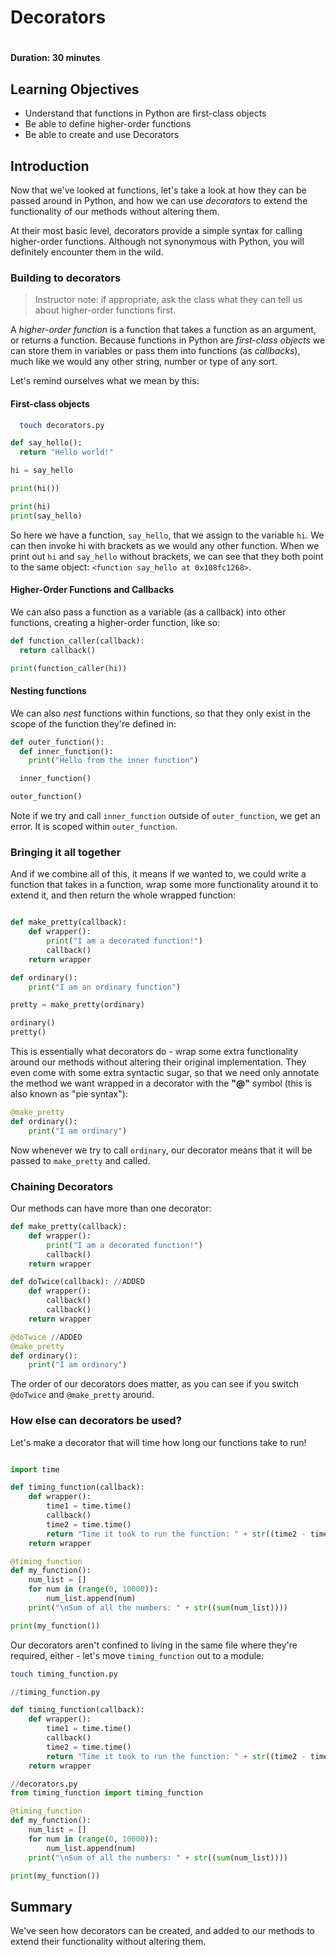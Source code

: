 # Decorators
#
**Duration: 30 minutes**

## Learning Objectives

- Understand that functions in Python are first-class objects
- Be able to define higher-order functions
- Be able to create and use Decorators

## Introduction

Now that we've looked at functions, let's take a look at how they can be passed around in Python, and how we can use _decorators_ to extend the functionality of our methods without altering them.

At their most basic level, decorators provide a simple syntax for calling higher-order functions. Although not synonymous with Python, you will definitely encounter them in the wild.

### Building to decorators

>Instructor note: if appropriate, ask the class what they can tell us about higher-order functions first.

A _higher-order function_ is a function that takes a function as an argument, or returns a function. Because functions in Python are _first-class objects_ we can store them in variables or pass them into functions (as _callbacks_), much like we would any other string, number or type of any sort.

Let's remind ourselves what we mean by this:

#### First-class objects

```bash
  touch decorators.py
```

```python
def say_hello():
  return "Hello world!"

hi = say_hello

print(hi())

print(hi)
print(say_hello)

```

So here we have a function, `say_hello`, that we assign to the variable `hi`. We can then invoke hi with brackets as we would any other function. When we print out `hi` and `say_hello` without brackets, we can see that they both point to the same object: `<function say_hello at 0x108fc1268>`.

#### Higher-Order Functions and Callbacks

We can also pass a function as a variable (as a callback) into other functions, creating a higher-order function, like so:

```python
def function_caller(callback):
  return callback()

print(function_caller(hi))
```

#### Nesting functions

We can also _nest_ functions within functions, so that they only exist in the scope of the function they're defined in:

```python
def outer_function():
  def inner_function():
    print("Hello from the inner function")

  inner_function()

outer_function()

```

Note if we try and call `inner_function` outside of `outer_function`, we get an error. It is scoped within `outer_function`.

### Bringing it all together

And if we combine all of this, it means if we wanted to, we could write a function that takes in a function, wrap some more functionality around it to extend it, and then return the whole wrapped function:

```python

def make_pretty(callback):
    def wrapper():
        print("I am a decorated function!")
        callback()
    return wrapper

def ordinary():
    print("I am an ordinary function")

pretty = make_pretty(ordinary)

ordinary()
pretty()

```
This is essentially what decorators do - wrap some extra functionality around our methods without altering their original implementation. They even come with some extra syntactic sugar, so that we need only annotate the method we want wrapped in a decorator with the __"@"__ symbol (this is also known as "pie syntax"):

```python
@make_pretty
def ordinary():
    print("I am ordinary")

```

Now whenever we try to call `ordinary`, our decorator means that it will be passed to `make_pretty` and called.

### Chaining Decorators

Our methods can have more than one decorator:

```python
def make_pretty(callback):
    def wrapper():
        print("I am a decorated function!")
        callback()
    return wrapper

def doTwice(callback): //ADDED
    def wrapper():
        callback()
        callback()
    return wrapper

@doTwice //ADDED
@make_pretty
def ordinary():
    print("I am ordinary")

```

The order of our decorators does matter, as you can see if you switch `@doTwice` and `@make_pretty` around.

### How else can decorators be used?

Let's make a decorator that will time how long our functions take to run!

```python

import time

def timing_function(callback):
    def wrapper():
        time1 = time.time()
        callback()
        time2 = time.time()
        return "Time it took to run the function: " + str((time2 - time1)) + "\n"
    return wrapper

@timing_function
def my_function():
    num_list = []
    for num in (range(0, 10000)):
        num_list.append(num)
    print("\nSum of all the numbers: " + str((sum(num_list))))

print(my_function())

```

Our decorators aren't confined to living in the same file where they're required, either - let's move `timing_function` out to a module:

```bash
touch timing_function.py
```

```python
//timing_function.py

def timing_function(callback):
    def wrapper():
        time1 = time.time()
        callback()
        time2 = time.time()
        return "Time it took to run the function: " + str((time2 - time1)) + "\n"
    return wrapper

//decorators.py
from timing_function import timing_function

@timing_function
def my_function():
    num_list = []
    for num in (range(0, 10000)):
        num_list.append(num)
    print("\nSum of all the numbers: " + str((sum(num_list))))

print(my_function())

```

## Summary

We've seen how decorators can be created, and added to our methods to extend their functionality without altering them.
